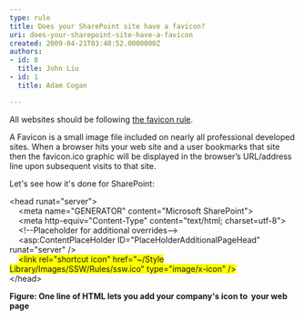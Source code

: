 ```yaml
---
type: rule
title: Does your SharePoint site have a favicon?
uri: does-your-sharepoint-site-have-a-favicon
created: 2009-04-21T03:40:52.0000000Z
authors:
- id: 8
  title: John Liu
- id: 1
  title: Adam Cogan

---
```




<span class='intro'> <p>All websites should be following 
   <a href="http&#58;//www.ssw.com.au/ssw/Standards/Rules/RulestoBetterWebsitesGraphics.aspx#Favicon">the favicon rule</a>.</p><p>A Favicon is a small image file included on nearly all professional developed sites. When a browser hits your web site and a user bookmarks that site then the favicon.ico graphic will be displayed in the browser’s URL/address line upon subsequent visits to that site. </p> </span>

<p>Let's see how it's done for SharePoint&#58;</p>
<div class="greyBox">
   <p>&lt;head runat=&quot;server&quot;&gt; 
      <br> &#160;&#160;&#160; &lt;meta name=&quot;GENERATOR&quot; content=&quot;Microsoft SharePoint&quot;&gt; 
      <br> &#160;&#160;&#160; &lt;meta http-equiv=&quot;Content-Type&quot; content=&quot;text/html; charset=utf-8&quot;&gt;  
      <br> &#160;&#160;&#160; &lt;!--Placeholder for additional overrides--&gt; 
      <br> &#160;&#160;&#160; &lt;asp&#58;ContentPlaceHolder ID=&quot;PlaceHolderAdditionalPageHead&quot; runat=&quot;server&quot; /&gt; 
      <br> &#160;&#160;&#160; 
      <font style="background-color&#58;#ffff00;">&lt;link rel=&quot;shortcut icon&quot; href=&quot;~/Style Library/Images/SSW/Rules/ssw.ico&quot; type=&quot;image/x-icon&quot; /&gt;</font><br> &lt;/head&gt; </p></div> 
<span><strong>Figure&#58; One line of HTML lets you add your company's icon to&#160; your web page</strong></span>



